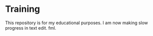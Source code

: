 # Training
This repository is for my educational purposes.
I am now making slow progress in text edit. fml.